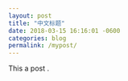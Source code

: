```yaml
---
layout: post
title: "中文标题"
date: 2018-03-15 16:16:01 -0600
categories: blog
permalink: /mypost/
---
```

This a post .
